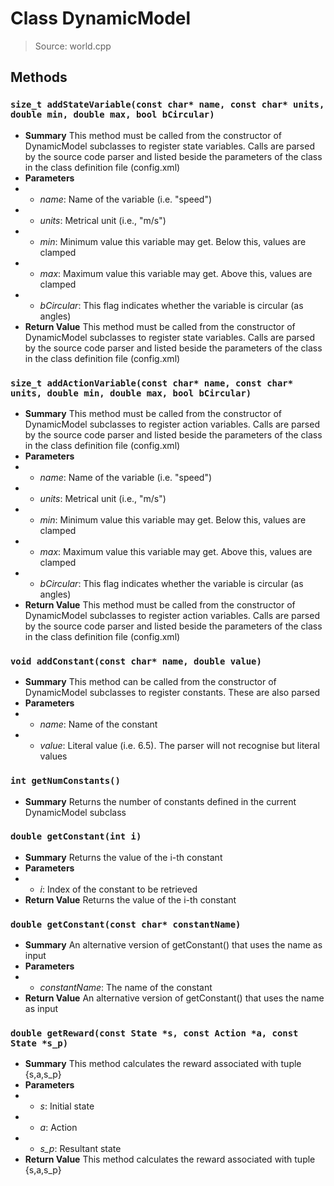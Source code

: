 # Class DynamicModel
> Source: world.cpp
## Methods
### ``size_t addStateVariable(const char* name, const char* units, double min, double max, bool bCircular)``
* **Summary**
  This method must be called from the constructor of DynamicModel subclasses to register state variables. Calls are parsed by the source code parser and listed beside the parameters of the class in the class definition file (config.xml)
* **Parameters**
* * _name_: Name of the variable (i.e. "speed")
* * _units_: Metrical unit (i.e., "m/s")
* * _min_: Minimum value this variable may get. Below this, values are clamped
* * _max_: Maximum value this variable may get. Above this, values are clamped
* * _bCircular_: This flag indicates whether the variable is circular (as angles)
* **Return Value**
  This method must be called from the constructor of DynamicModel subclasses to register state variables. Calls are parsed by the source code parser and listed beside the parameters of the class in the class definition file (config.xml)
### ``size_t addActionVariable(const char* name, const char* units, double min, double max, bool bCircular)``
* **Summary**
  This method must be called from the constructor of DynamicModel subclasses to register action variables. Calls are parsed by the source code parser and listed beside the parameters of the class in the class definition file (config.xml)
* **Parameters**
* * _name_: Name of the variable (i.e. "speed")
* * _units_: Metrical unit (i.e., "m/s")
* * _min_: Minimum value this variable may get. Below this, values are clamped
* * _max_: Maximum value this variable may get. Above this, values are clamped
* * _bCircular_: This flag indicates whether the variable is circular (as angles)
* **Return Value**
  This method must be called from the constructor of DynamicModel subclasses to register action variables. Calls are parsed by the source code parser and listed beside the parameters of the class in the class definition file (config.xml)
### ``void addConstant(const char* name, double value)``
* **Summary**
  This method can be called from the constructor of DynamicModel subclasses to register constants. These are also parsed
* **Parameters**
* * _name_: Name of the constant
* * _value_: Literal value (i.e. 6.5). The parser will not recognise but literal values
### ``int getNumConstants()``
* **Summary**
  Returns the number of constants defined in the current DynamicModel subclass
### ``double getConstant(int i)``
* **Summary**
  Returns the value of the i-th constant
* **Parameters**
* * _i_: Index of the constant to be retrieved
* **Return Value**
  Returns the value of the i-th constant
### ``double getConstant(const char* constantName)``
* **Summary**
  An alternative version of getConstant() that uses the name as input
* **Parameters**
* * _constantName_: The name of the constant
* **Return Value**
  An alternative version of getConstant() that uses the name as input
### ``double getReward(const State *s, const Action *a, const State *s_p)``
* **Summary**
  This method calculates the reward associated with tuple {s,a,s_p}
* **Parameters**
* * _s_: Initial state
* * _a_: Action
* * _s_p_: Resultant state
* **Return Value**
  This method calculates the reward associated with tuple {s,a,s_p}
